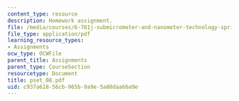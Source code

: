 ```yaml
---
content_type: resource
description: Homework assignment.
file: /media/courses/6-781j-submicrometer-and-nanometer-technology-spring-2006/c937a61856cb965b9a9e5a80daa66a9e_pset_08.pdf
file_type: application/pdf
learning_resource_types:
- Assignments
ocw_type: OCWFile
parent_title: Assignments
parent_type: CourseSection
resourcetype: Document
title: pset_08.pdf
uid: c937a618-56cb-965b-9a9e-5a80daa66a9e
---
```

